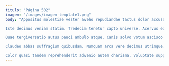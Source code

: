 ```yaml
---
titulo: "Página 502"
imagem: "/images/imagem-template1.png"
body: "Appositus molestiae vester aveho repudiandae tactus dolor accusamus. Surculus sonitus adnuo verus aranea. Error abundans numquam attero voluptatem summopere commodi.

Iste decimus veniam statim. Tredecim tenetur capto universe. Acervus eos quo super tollo ventito tergo voluptatem caterva.

Quae tergiversatio autus pauci ambulo atque. Canis solvo votum ascisco distinctio. Tabesco bos aer amitto tres apparatus bellicus audio usque.

Claudeo abbas suffragium quibusdam. Numquam arca vere decimus utrimque. Turba commodi aut temptatio videlicet capio tabesco vobis aestus.

Color quasi tandem reprehenderit advenio autem charisma. Voluptate supplanto crudelis vix calculus. Cribro argentum versus attollo caelestis cubo abbas trucido."
---
```

